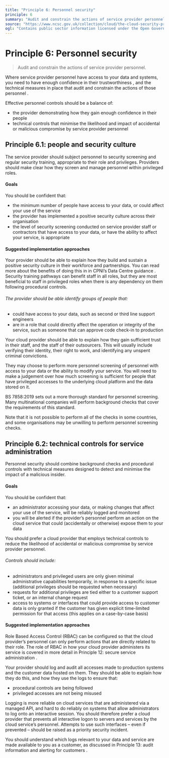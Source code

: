 ```yaml
---
title: "Principle 6: Personnel security"
principle: 6
summary: "Audit and constrain the actions of service provider personnel."
source: "https://www.ncsc.gov.uk/collection/cloud/the-cloud-security-principles/principle-6-personnel-security"
ogl: "Contains public sector information licensed under the Open Government Licence v3.0. https://www.nationalarchives.gov.uk/doc/open-government-licence/version/3/"
---
```


# Principle 6: Personnel security

> Audit and constrain the actions of service provider personnel.

Where service provider personnel have access to your data and systems, you need to have enough confidence in their trustworthiness , and the technical measures in place that audit and constrain the actions of those personnel .

Effective personnel controls should be a balance of:

- the provider demonstrating how they gain enough confidence in their people
- technical controls that minimise the likelihood and impact of accidental or malicious compromise by service provider personnel

## Principle 6.1: people and security culture

The service provider should subject personnel to security screening and regular security training, appropriate to their role and privileges. Providers should make clear how they screen and manage personnel within privileged roles.

#### Goals

You should be confident that:

- the minimum number of people have access to your data, or could affect your use of the service
- the provider has implemented a positive security culture across their organisation
- the level of security screening conducted on service provider staff or contractors that have access to your data, or have the ability to affect your service, is appropriate

#### Suggested implementation approaches

Your provider should be able to explain how they build and sustain a positive security culture in their workforce and partnerships. You can read more about the benefits of doing this in in CPNI’s Data Centre guidance . Security training pathways can benefit staff in all roles, but they are most beneficial to staff in privileged roles when there is any dependency on them following procedural controls.

###### The provider should be able identify groups of people that:

- could have access to your data, such as second or third line support engineers
- are in a role that could directly affect the operation or integrity of the service, such as someone that can approve code check-in to production

Your cloud provider should be able to explain how they gain sufficient trust in their staff, and the staff of their outsourcers. This will usually include verifying their identity, their right to work, and identifying any unspent criminal convictions.

They may choose to perform more personnel screening of personnel with access to your data or the ability to modify your service. You will need to make a judgement over how much screening is sufficient for people that have privileged accesses to the underlying cloud platform and the data stored on it.

BS 7858:2019 sets out a more thorough standard for personnel screening. Many multinational companies will perform background checks that cover the requirements of this standard.

Note that it is not possible to perform all of the checks in some countries, and some organisations may be unwilling to perform personnel screening checks.

## Principle 6.2: technical controls for service administration

Personnel security should combine background checks and procedural controls with technical measures designed to detect and minimise the impact of a malicious insider.

#### Goals

You should be confident that:

- an administrator accessing your data, or making changes that affect your use of the service, will be reliably logged and monitored
- you will be alerted if the provider’s personnel perform an action on the cloud service that could (accidentally or otherwise) expose them to your data

You should prefer a cloud provider that employs technical controls to reduce the likelihood of accidental or malicious compromise by service provider personnel.

###### Controls should include:

- administrators and privileged users are only given minimal administrative capabilities temporarily, in response to a specific issue (additional privileges should be requested when necessary)
- requests for additional privileges are tied either to a customer support ticket, or an internal change request
- access to systems or interfaces that could provide access to customer data is only granted if the customer has given explicit time-limited permission for that access (this applies on a case-by-case basis)

#### Suggested implementation approaches

Role Based Access Control (RBAC) can be configured so that the cloud provider’s personnel can only perform actions that are directly related to their role. The role of RBAC in how your cloud provider administers its service is covered in more detail in Principle 12: secure service administration .

Your provider should log and audit all accesses made to production systems and the customer data hosted on them. They should be able to explain how they do this, and how they use the logs to ensure that:

- procedural controls are being followed
- privileged accesses are not being misused

Logging is more reliable on cloud services that are administered via a managed API, and hard to do reliably on systems that allow administrators to log onto an interactive session. You should therefore prefer a cloud provider that prevents all interactive logon to servers and services by the cloud service’s personnel. Attempts to use such interfaces – even if prevented – should be raised as a priority security incident.

You should understand which logs relevant to your data and service are made available to you as a customer, as discussed in Principle 13: audit information and alerting for customers .
